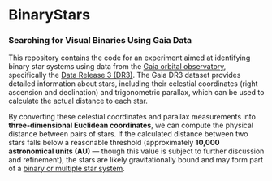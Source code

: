 # BinaryStars

### Searching for Visual Binaries Using Gaia Data

This repository contains the code for an experiment aimed at identifying binary star systems using data from the [Gaia orbital observatory](https://en.wikipedia.org/wiki/Gaia_(spacecraft)), specifically the [Data Release 3 (DR3)](https://www.cosmos.esa.int/web/gaia/dr3#). The Gaia DR3 dataset provides detailed information about stars, including their celestial coordinates (right ascension and declination) and trigonometric parallax, which can be used to calculate the actual distance to each star.

By converting these celestial coordinates and parallax measurements into **three-dimensional Euclidean coordinates**, we can compute the physical distance between pairs of stars. If the calculated distance between two stars falls below a reasonable threshold (approximately **10,000 astronomical units (AU)** — though this value is subject to further discussion and refinement), the stars are likely gravitationally bound and may form part of a [binary or multiple star system](https://en.wikipedia.org/wiki/Visual_binary).


